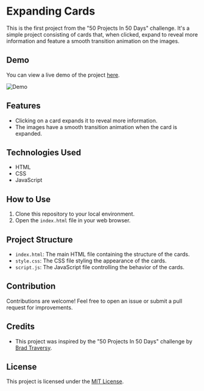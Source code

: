# Expanding Cards

This is the first project from the "50 Projects In 50 Days" challenge. It's a simple project consisting of cards that, when clicked, expand to reveal more information and feature a smooth transition animation on the images.

## Demo

You can view a live demo of the project [here](https://expanding-card-phi.vercel.app/).

![Demo](assets/gif/gif.gif)

## Features

- Clicking on a card expands it to reveal more information.
- The images have a smooth transition animation when the card is expanded.

## Technologies Used

- HTML
- CSS
- JavaScript

## How to Use

1. Clone this repository to your local environment.
2. Open the `index.html` file in your web browser.

## Project Structure

- `index.html`: The main HTML file containing the structure of the cards.
- `style.css`: The CSS file styling the appearance of the cards.
- `script.js`: The JavaScript file controlling the behavior of the cards.

## Contribution

Contributions are welcome! Feel free to open an issue or submit a pull request for improvements.

## Credits

- This project was inspired by the "50 Projects In 50 Days" challenge by [Brad Traversy](https://github.com/bradtraversy).

## License

This project is licensed under the [MIT License](https://opensource.org/licenses/MIT).
